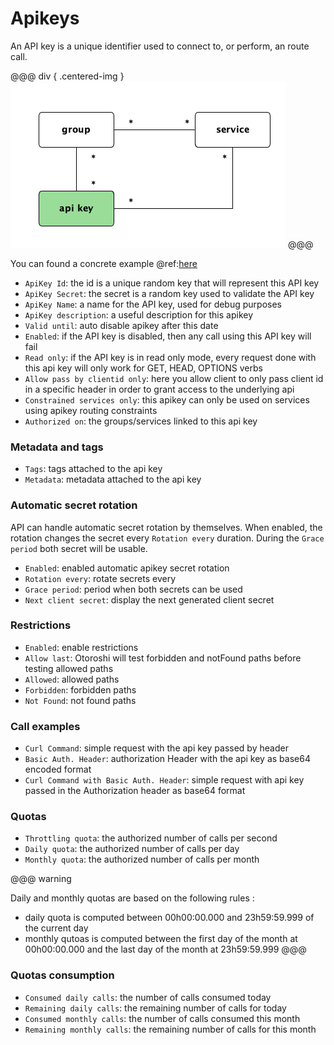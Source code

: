 # Apikeys

An API key is a unique identifier used to connect to, or perform, an route call. 

@@@ div { .centered-img }
<img src="../imgs/models-apikey.png" />
@@@

You can found a concrete example @ref:[here](../how-to-s/secure-with-apikey.md)

* `ApiKey Id`: the id is a unique random key that will represent this API key
* `ApiKey Secret`: the secret is a random key used to validate the API key
* `ApiKey Name`: a name for the API key, used for debug purposes
* `ApiKey description`: a useful description for this apikey
* `Valid until`: auto disable apikey after this date
* `Enabled`: if the API key is disabled, then any call using this API key will fail
* `Read only`: if the API key is in read only mode, every request done with this api key will only work for GET, HEAD, OPTIONS verbs
* `Allow pass by clientid only`: here you allow client to only pass client id in a specific header in order to grant access to the underlying api
* `Constrained services only`: this apikey can only be used on services using apikey routing constraints
* `Authorized on`: the groups/services linked to this api key

### Metadata and tags

* `Tags`: tags attached to the api key
* `Metadata`: metadata attached to the api key

### Automatic secret rotation

API can handle automatic secret rotation by themselves. When enabled, the rotation changes the secret every `Rotation every` duration. During the `Grace period` both secret will be usable.
 
* `Enabled`: enabled automatic apikey secret rotation
* `Rotation every`: rotate secrets every
* `Grace period`: period when both secrets can be used
* `Next client secret`: display the next generated client secret

### Restrictions

* `Enabled`: enable restrictions
* `Allow last`: Otoroshi will test forbidden and notFound paths before testing allowed paths
* `Allowed`: allowed paths
* `Forbidden`: forbidden paths
* `Not Found`: not found paths

### Call examples

* `Curl Command`: simple request with the api key passed by header
* `Basic Auth. Header`: authorization Header with the api key as base64 encoded format
* `Curl Command with Basic Auth. Header`: simple request with api key passed in the Authorization header as base64 format

### Quotas

* `Throttling quota`: the authorized number of calls per second
* `Daily quota`: the authorized number of calls per day
* `Monthly quota`: the authorized number of calls per month

@@@ warning

Daily and monthly quotas are based on the following rules :

* daily quota is computed between 00h00:00.000 and 23h59:59.999 of the current day
* monthly qutoas is computed between the first day of the month at 00h00:00.000 and the last day of the month at 23h59:59.999
@@@

### Quotas consumption

* `Consumed daily calls`: the number of calls consumed today
* `Remaining daily calls`: the remaining number of calls for today
* `Consumed monthly calls`: the number of calls consumed this month
* `Remaining monthly calls`: the remaining number of calls for this month

